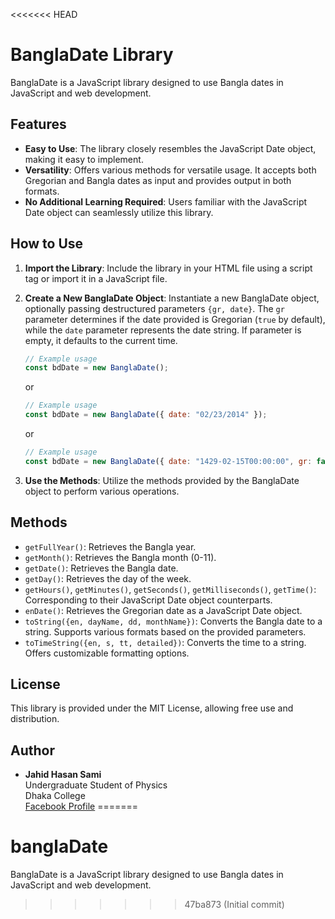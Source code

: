 <<<<<<< HEAD
# BanglaDate Library

BanglaDate is a JavaScript library designed to use Bangla dates in JavaScript and web development.

## Features

- **Easy to Use**: The library closely resembles the JavaScript Date object, making it easy to implement.
- **Versatility**: Offers various methods for versatile usage. It accepts both Gregorian and Bangla dates as input and provides output in both formats.
- **No Additional Learning Required**: Users familiar with the JavaScript Date object can seamlessly utilize this library.

## How to Use

1. **Import the Library**: Include the library in your HTML file using a script tag or import it in a JavaScript file.
2. **Create a New BanglaDate Object**: Instantiate a new BanglaDate object, optionally passing destructured parameters `{gr, date}`. The `gr` parameter determines if the date provided is Gregorian (`true` by default), while the `date` parameter represents the date string. If parameter is empty, it defaults to the current time.

   ```javascript
   // Example usage
   const bdDate = new BanglaDate();
   ```

   or

   ```javascript
   // Example usage
   const bdDate = new BanglaDate({ date: "02/23/2014" });
   ```

   or

   ```javascript
   // Example usage
   const bdDate = new BanglaDate({ date: "1429-02-15T00:00:00", gr: false });
   ```

3. **Use the Methods**: Utilize the methods provided by the BanglaDate object to perform various operations.

## Methods

- `getFullYear()`: Retrieves the Bangla year.
- `getMonth()`: Retrieves the Bangla month (0-11).
- `getDate()`: Retrieves the Bangla date.
- `getDay()`: Retrieves the day of the week.
- `getHours()`, `getMinutes()`, `getSeconds()`, `getMilliseconds()`, `getTime()`: Corresponding to their JavaScript Date object counterparts.
- `enDate()`: Retrieves the Gregorian date as a JavaScript Date object.
- `toString({en, dayName, dd, monthName})`: Converts the Bangla date to a string. Supports various formats based on the provided parameters.
- `toTimeString({en, s, tt, detailed})`: Converts the time to a string. Offers customizable formatting options.

## License

This library is provided under the MIT License, allowing free use and distribution.

## Author

- **Jahid Hasan Sami**  
  Undergraduate Student of Physics  
  Dhaka College  
  [Facebook Profile](https://www.facebook.com/jahiSami)
=======
# banglaDate
BanglaDate is a JavaScript library designed to use Bangla dates in JavaScript and web development.
>>>>>>> 47ba873 (Initial commit)
